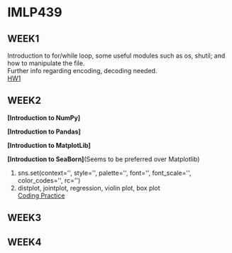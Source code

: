 # IMLP439

## WEEK1  
Introduction to for/while loop, some useful modules such as os, shutil; and how to manipulate the file.  
Further info regarding encoding, decoding needed.  
[HW1](https://github.com/TonyDai702/IMLP439/tree/d2b1d69aedbe59d3bcc1b9d0a7b394d7f8631a1b/Unit01)  

## WEEK2  
**[Introduction to NumPy]**  
  
**[Introduction to Pandas]**  
    
**[Introduction to MatplotLib]**  
      
**[Introduction to SeaBorn]**(Seems to be preferred over Matplotlib)       
1. sns.set(context='', style='', palette='', font='', font_scale='', color_codes='', rc='')  
2. distplot, jointplot, regression, violin plot, box plot       
[Coding Practice](https://github.com/TonyDai702/IMLP439/tree/58106cb294ce12e2bf1f8a546d7bcf4b980755c9/WEEK2%E8%AA%B2%E5%A0%82%E7%B7%B4%E7%BF%92)  

## WEEK3
  
## WEEK4
